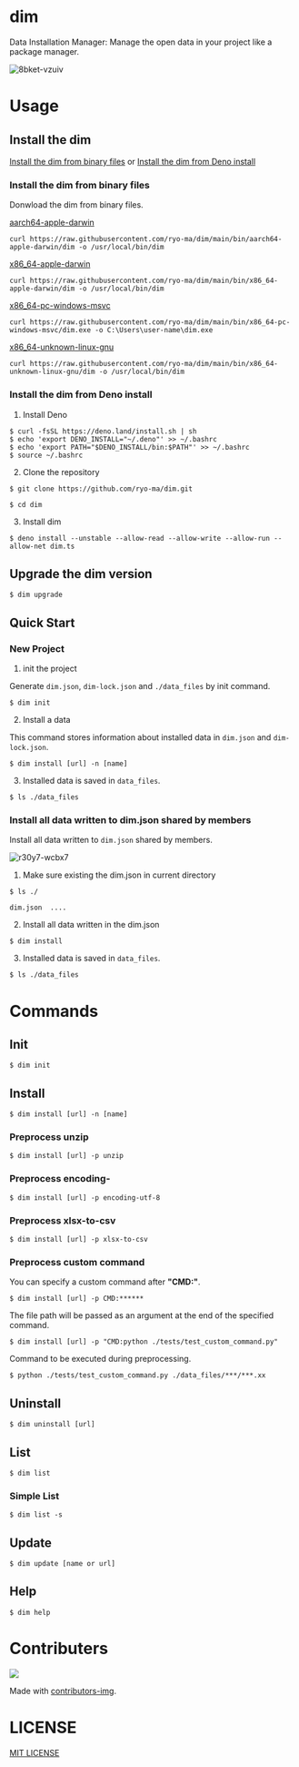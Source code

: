 # dim

Data Installation Manager: Manage the open data in your project like a package
manager.

![8bket-vzuiv](https://user-images.githubusercontent.com/6661165/148486923-a29f6ea5-ecbc-4d69-9f40-66bed34e3f99.gif)


# Usage

## Install the dim

[Install the dim from binary files](#install-the-dim-from-binary-files) or [Install the dim from Deno install](#install-the-dim-from-deno-install)

### Install the dim from binary files

Donwload the dim from binary files.

[aarch64-apple-darwin](https://github.com/ryo-ma/dim/raw/main/bin/aarch64-apple-darwin/dim)

```
curl https://raw.githubusercontent.com/ryo-ma/dim/main/bin/aarch64-apple-darwin/dim -o /usr/local/bin/dim
```

[x86_64-apple-darwin](https://github.com/ryo-ma/dim/raw/main/bin/x86_64-apple-darwin/dim)

```
curl https://raw.githubusercontent.com/ryo-ma/dim/main/bin/x86_64-apple-darwin/dim -o /usr/local/bin/dim
```

[x86_64-pc-windows-msvc](https://github.com/ryo-ma/dim/raw/main/bin/x86_64-pc-windows-msvc/dim.exe)

```
curl https://raw.githubusercontent.com/ryo-ma/dim/main/bin/x86_64-pc-windows-msvc/dim.exe -o C:\Users\user-name\dim.exe
```

[x86_64-unknown-linux-gnu](https://github.com/ryo-ma/dim/raw/main/bin/x86_64-unknown-linux-gnu/dim)

```
curl https://raw.githubusercontent.com/ryo-ma/dim/main/bin/x86_64-unknown-linux-gnu/dim -o /usr/local/bin/dim
```

### Install the dim from Deno install

1. Install Deno

```
$ curl -fsSL https://deno.land/install.sh | sh
$ echo 'export DENO_INSTALL="~/.deno"' >> ~/.bashrc
$ echo 'export PATH="$DENO_INSTALL/bin:$PATH"' >> ~/.bashrc
$ source ~/.bashrc
```

2. Clone the repository

```
$ git clone https://github.com/ryo-ma/dim.git
```

```
$ cd dim
```

3. Install dim

```
$ deno install --unstable --allow-read --allow-write --allow-run --allow-net dim.ts
```

## Upgrade the dim version

```
$ dim upgrade
```

## Quick Start

### New Project

1. init the project

Generate `dim.json`, `dim-lock.json` and `./data_files` by init command.

```
$ dim init
```

2. Install a data

This command stores information about installed data in `dim.json` and `dim-lock.json`.

```
$ dim install [url] -n [name]
```

3. Installed data is saved in `data_files`.

```
$ ls ./data_files 
```

### Install all data written to dim.json shared by members

Install all data written to `dim.json` shared by members.

![r30y7-wcbx7](https://user-images.githubusercontent.com/6661165/148490980-c1ae8195-a3fd-430f-aa10-c11c7cf1fd64.gif)

1. Make sure existing the dim.json in current directory

```
$ ls ./

dim.json  ....
```

2. Install all data written in the dim.json

```
$ dim install
```

3. Installed data is saved in `data_files`.

```
$ ls ./data_files 
```

# Commands

## Init

```
$ dim init
```

## Install

```
$ dim install [url] -n [name]
```

### Preprocess unzip

```
$ dim install [url] -p unzip
```

### Preprocess encoding-

```
$ dim install [url] -p encoding-utf-8
```

### Preprocess xlsx-to-csv

```
$ dim install [url] -p xlsx-to-csv
```

### Preprocess custom command 

You can specify a custom command after **"CMD:"**.


```
$ dim install [url] -p CMD:******
```

The file path will be passed as an argument at the end of the specified command.

```
$ dim install [url] -p "CMD:python ./tests/test_custom_command.py"
```

Command to be executed during preprocessing.

```
$ python ./tests/test_custom_command.py ./data_files/***/***.xx
```


## Uninstall

```
$ dim uninstall [url]
```

## List

```
$ dim list
```

### Simple List

```
$ dim list -s
```

## Update

```
$ dim update [name or url]
```



## Help

```
$ dim help
```

# Contributers
<a href="https://github.com/ryo-ma/dim/graphs/contributors">
  <img src="https://contributors-img.web.app/image?repo=ryo-ma/dim" />
</a>

Made with [contributors-img](https://contributors-img.web.app).

# LICENSE
[MIT LICENSE](./LICENSE)
